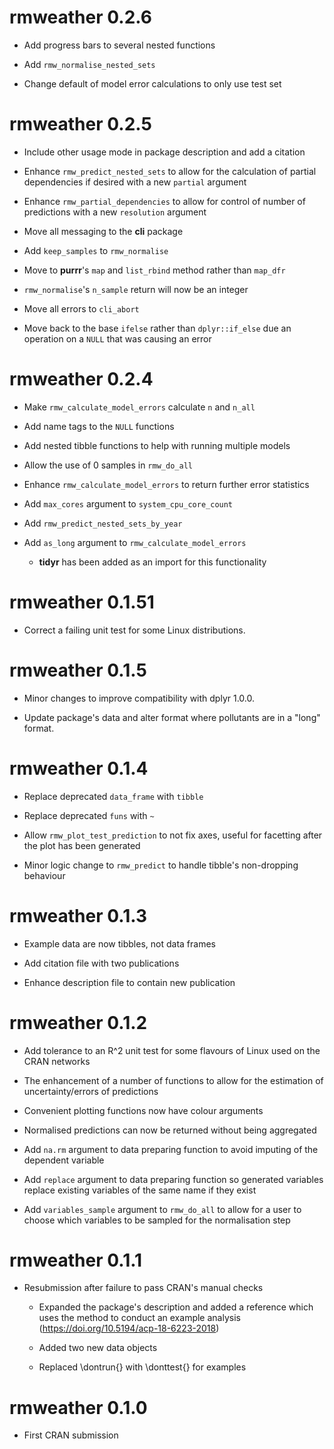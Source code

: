 # rmweather 0.2.6

  - Add progress bars to several nested functions
  
  - Add `rmw_normalise_nested_sets`
  
  - Change default of model error calculations to only use test set

# rmweather 0.2.5

  - Include other usage mode in package description and add a citation

  - Enhance `rmw_predict_nested_sets` to allow for the calculation of partial dependencies if desired with a new `partial` argument

  - Enhance `rmw_partial_dependencies` to allow for control of number of predictions with a new `resolution` argument
  
  - Move all messaging to the **cli** package
  
  - Add `keep_samples` to `rmw_normalise`
  
  - Move to **purrr**'s `map` and `list_rbind` method rather than `map_dfr`
  
  - `rmw_normalise`'s `n_sample` return will now be an integer
  
  - Move all errors to `cli_abort`
  
  - Move back to the base `ifelse` rather than `dplyr::if_else` due an operation on a `NULL` that was causing an error

# rmweather 0.2.4

  - Make `rmw_calculate_model_errors` calculate `n` and `n_all`

  - Add name tags to the `NULL` functions

  - Add nested tibble functions to help with running multiple models
  
  - Allow the use of 0 samples in `rmw_do_all`
  
  - Enhance `rmw_calculate_model_errors` to return further error statistics
  
  - Add `max_cores` argument to `system_cpu_core_count`
  
  - Add `rmw_predict_nested_sets_by_year`
  
  - Add `as_long` argument to `rmw_calculate_model_errors`
  
    - **tidyr** has been added as an import for this functionality

# rmweather 0.1.51

  - Correct a failing unit test for some Linux distributions. 

# rmweather 0.1.5

  - Minor changes to improve compatibility with dplyr 1.0.0.
  
  - Update package's data and alter format where pollutants are in a "long" format.

# rmweather 0.1.4

  - Replace deprecated `data_frame` with `tibble`
  
  - Replace deprecated `funs` with `~`
  
  - Allow `rmw_plot_test_prediction` to not fix axes, useful for facetting after the plot has been generated
  
  - Minor logic change to `rmw_predict` to handle tibble's non-dropping behaviour

# rmweather 0.1.3

  - Example data are now tibbles, not data frames

  - Add citation file with two publications
  
  - Enhance description file to contain new publication

# rmweather 0.1.2

  - Add tolerance to an R^2 unit test for some flavours of Linux used on the CRAN networks

  - The enhancement of a number of functions to allow for the estimation of uncertainty/errors of predictions
  
  - Convenient plotting functions now have colour arguments
  
  - Normalised predictions can now be returned without being aggregated
  
  - Add `na.rm` argument to data preparing function to avoid imputing of the dependent variable
  
  - Add `replace` argument to data preparing function so generated variables replace existing variables of the same name if they exist
  
  - Add `variables_sample` argument to `rmw_do_all` to allow for a user to choose which variables to be sampled for the normalisation step

# rmweather 0.1.1

  - Resubmission after failure to pass CRAN's manual checks 
  
    - Expanded the package's description and added a reference which uses the method to conduct an example analysis (https://doi.org/10.5194/acp-18-6223-2018)
    
    - Added two new data objects
  
    - Replaced \dontrun{} with \donttest{} for examples 

# rmweather 0.1.0

  - First CRAN submission
